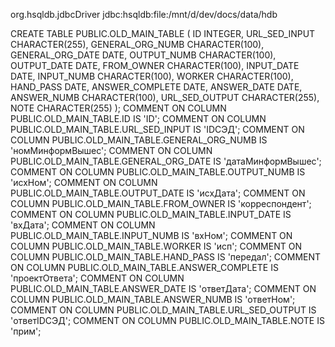 org.hsqldb.jdbcDriver
jdbc:hsqldb:file:/mnt/d/dev/docs/data/hdb

CREATE TABLE PUBLIC.OLD_MAIN_TABLE (
	ID INTEGER,
	URL_SED_INPUT CHARACTER(255),
	GENERAL_ORG_NUMB CHARACTER(100),
	GENERAL_ORG_DATE DATE,
	OUTPUT_NUMB CHARACTER(100),
	OUTPUT_DATE DATE,
	FROM_OWNER CHARACTER(100),
	INPUT_DATE DATE,
	INPUT_NUMB CHARACTER(100),
	WORKER CHARACTER(100),
	HAND_PASS DATE,
	ANSWER_COMPLETE DATE,
	ANSWER_DATE DATE,
	ANSWER_NUMB CHARACTER(100),
	URL_SED_OUTPUT CHARACTER(255),
	NOTE CHARACTER(255)
);
COMMENT ON COLUMN PUBLIC.OLD_MAIN_TABLE.ID IS 'ID';
COMMENT ON COLUMN PUBLIC.OLD_MAIN_TABLE.URL_SED_INPUT IS 'IDСЭД';
COMMENT ON COLUMN PUBLIC.OLD_MAIN_TABLE.GENERAL_ORG_NUMB IS 'номМинформВышес';
COMMENT ON COLUMN PUBLIC.OLD_MAIN_TABLE.GENERAL_ORG_DATE IS 'датаМинформВышес';
COMMENT ON COLUMN PUBLIC.OLD_MAIN_TABLE.OUTPUT_NUMB IS 'исхНом';
COMMENT ON COLUMN PUBLIC.OLD_MAIN_TABLE.OUTPUT_DATE IS 'исхДата';
COMMENT ON COLUMN PUBLIC.OLD_MAIN_TABLE.FROM_OWNER IS 'корреспондент';
COMMENT ON COLUMN PUBLIC.OLD_MAIN_TABLE.INPUT_DATE IS 'вхДата';
COMMENT ON COLUMN PUBLIC.OLD_MAIN_TABLE.INPUT_NUMB IS 'вхНом';
COMMENT ON COLUMN PUBLIC.OLD_MAIN_TABLE.WORKER IS 'исп';
COMMENT ON COLUMN PUBLIC.OLD_MAIN_TABLE.HAND_PASS IS 'передал';
COMMENT ON COLUMN PUBLIC.OLD_MAIN_TABLE.ANSWER_COMPLETE IS 'проектОтвета';
COMMENT ON COLUMN PUBLIC.OLD_MAIN_TABLE.ANSWER_DATE IS 'ответДата';
COMMENT ON COLUMN PUBLIC.OLD_MAIN_TABLE.ANSWER_NUMB IS 'ответНом';
COMMENT ON COLUMN PUBLIC.OLD_MAIN_TABLE.URL_SED_OUTPUT IS 'ответIDСЭД';
COMMENT ON COLUMN PUBLIC.OLD_MAIN_TABLE.NOTE IS 'прим';


